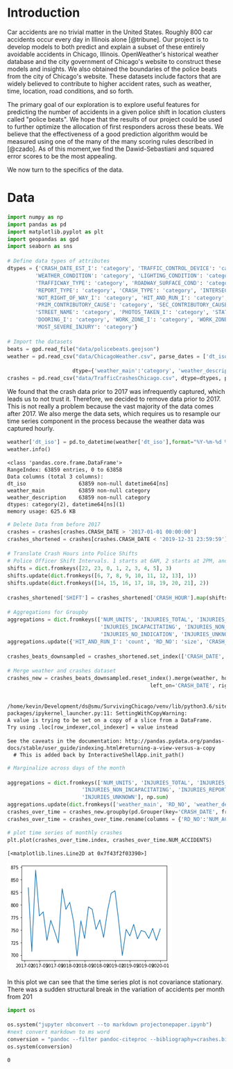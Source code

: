 # Introduction

Car accidents are no trivial matter in the United States. Roughly 800 car accidents occur every day in Illinois alone [@tribune]. Our project is to develop models to both predict and explain a subset of these entirely avoidable accidents in Chicago, Illinois. OpenWeather's historical weather database and the city government of Chicago's website to construct these models and insights. We also obtained the boundaries of the police beats from the city of Chicago's website. These datasets include factors that are widely believed to contribute to higher accident rates, such as weather, time, location, road conditions, and so forth.

  The primary goal of our exploration is to explore useful features for predicting the number of accidents in a given police shift in location clusters called "police beats". We hope that the results of our project could be used to further optimize the allocation of first responders across these beats. We believe that the effectiveness of a good prediction algorithm would be measured using one of the many of the many scoring rules described in [@czado]. As of this moment,we find the Dawid-Sebastiani and squared error scores to be the most appealing. 
  
  We now turn to the specifics of the data.
 
# Data
  
  


```python
import numpy as np
import pandas as pd
import matplotlib.pyplot as plt
import geopandas as gpd
import seaborn as sns

# Define data types of attributes
dtypes = {'CRASH_DATE_EST_I': 'category', 'TRAFFIC_CONTROL_DEVICE': 'category', 'DEVICE_CONDITION': 'category',
         'WEATHER_CONDITION': 'category', 'LIGHTING_CONDITION': 'category', 'FIRST_CRASH_TYPE': 'category',
         'TRAFFICWAY_TYPE': 'category', 'ROADWAY_SURFACE_COND': 'category', 'ROAD_DEFECT': 'category',
         'REPORT_TYPE': 'category', 'CRASH_TYPE': 'category', 'INTERSECTION_RELATED_I': 'category',
         'NOT_RIGHT_OF_WAY_I': 'category', 'HIT_AND_RUN_I': 'category', 'DAMAGE': 'category', 
         'PRIM_CONTRIBUTORY_CAUSE': 'category', 'SEC_CONTRIBUTORY_CAUSE': 'category', 'STREET_DIRECTION': 'category',
         'STREET_NAME': 'category', 'PHOTOS_TAKEN_I': 'category', 'STATEMENTS_TAKEN_I': 'category',
         'DOORING_I': 'category', 'WORK_ZONE_I': 'category', 'WORK_ZONE_TYPE': 'category', 'WORKERS_PRESENT_I': 'category',
         'MOST_SEVERE_INJURY': 'category'}

# Import the datasets
beats = gpd.read_file("data/policebeats.geojson")
weather = pd.read_csv("data/ChicagoWeather.csv", parse_dates = ['dt_iso'], usecols=['dt_iso', 'weather_main',
                                                                                           'weather_description'],
                     dtype={'weather_main':'category', 'weather_description':'category'})
crashes = pd.read_csv("data/TrafficCrashesChicago.csv", dtype=dtypes, parse_dates = ['CRASH_DATE', 'DATE_POLICE_NOTIFIED'])
```

We found that the crash data prior to 2017 was infrequently captured, which leads us to not trust it. Therefore, we decided to remove data prior to 2017. This is not really a problem because the vast majority of the data comes after 2017. We also merge the data sets, which requires us to resample our time series component in the process because the weather data was captured hourly.


```python
weather['dt_iso'] = pd.to_datetime(weather['dt_iso'],format="%Y-%m-%d %H:00:00 +0000 UTC")
weather.info()
```

    <class 'pandas.core.frame.DataFrame'>
    RangeIndex: 63859 entries, 0 to 63858
    Data columns (total 3 columns):
    dt_iso                 63859 non-null datetime64[ns]
    weather_main           63859 non-null category
    weather_description    63859 non-null category
    dtypes: category(2), datetime64[ns](1)
    memory usage: 625.6 KB



```python
# Delete Data from before 2017
crashes = crashes[crashes.CRASH_DATE > '2017-01-01 00:00:00']
crashes_shortened = crashes[crashes.CRASH_DATE < '2019-12-31 23:59:59']

# Translate Crash Hours into Police Shifts
# Police Officer Shift Intervals. 1 starts at 6AM, 2 starts at 2PM, and 3 starts at 10PM.
shifts = dict.fromkeys([22, 23, 0, 1, 2, 3, 4, 5], 3)
shifts.update(dict.fromkeys([6, 7, 8, 9, 10, 11, 12, 13], 1))
shifts.update(dict.fromkeys([14, 15, 16, 17, 18, 19, 20, 21], 2))

crashes_shortened['SHIFT'] = crashes_shortened['CRASH_HOUR'].map(shifts)

# Aggregations for Groupby
aggregations = dict.fromkeys(['NUM_UNITS', 'INJURIES_TOTAL', 'INJURIES_FATAL',
                              'INJURIES_INCAPACITATING', 'INJURIES_NON_INCAPACITATING', 'INJURIES_REPORTED_NOT_EVIDENT',
                              'INJURIES_NO_INDICATION', 'INJURIES_UNKNOWN'], np.sum)
aggregations.update({'HIT_AND_RUN_I': 'count', 'RD_NO': 'size', 'CRASH_HOUR': 'size'})

crashes_beats_downsampled = crashes_shortened.set_index(['CRASH_DATE', 'SHIFT']).groupby(pd.Grouper(freq='H', level=0)).agg(aggregations)
                                                          
# Merge weather and crashes dataset
crashes_new = crashes_beats_downsampled.reset_index().merge(weather, how="left",
                                              left_on='CRASH_DATE', right_on='dt_iso')                                            
                                                          
```

    /home/kevin/Development/ds@smu/SurvivingChicago/venv/lib/python3.6/site-packages/ipykernel_launcher.py:11: SettingWithCopyWarning: 
    A value is trying to be set on a copy of a slice from a DataFrame.
    Try using .loc[row_indexer,col_indexer] = value instead
    
    See the caveats in the documentation: http://pandas.pydata.org/pandas-docs/stable/user_guide/indexing.html#returning-a-view-versus-a-copy
      # This is added back by InteractiveShellApp.init_path()



```python
# Marginalize across days of the month

aggregations = dict.fromkeys(['NUM_UNITS', 'INJURIES_TOTAL', 'INJURIES_FATAL', 'INJURIES_INCAPACITATING',
                        'INJURIES_NON_INCAPACITATING', 'INJURIES_REPORTED_NOT_EVIDENT', 'INJURIES_NO_INDICATION',
                        'INJURIES_UNKNOWN'], np.sum)
aggregations.update(dict.fromkeys(['weather_main', 'RD_NO', 'weather_description', 'HIT_AND_RUN_I'], 'size'))
crashes_over_time = crashes_new.groupby(pd.Grouper(key='CRASH_DATE', freq='M')).agg(aggregations)
crashes_over_time = crashes_over_time.rename(columns = {'RD_NO':'NUM_ACCIDENTS'})
```


```python
# plot time series of monthly crashes
plt.plot(crashes_over_time.index, crashes_over_time.NUM_ACCIDENTS)
```




    [<matplotlib.lines.Line2D at 0x7f43f2f03390>]




![png](projectonepaper_files/projectonepaper_6_1.png)


In this plot we can see that the time series plot is not covariance stationary. There was a sudden structural break in the variation of accidents per month from 201


```python
import os

os.system("jupyter nbconvert --to markdown projectonepaper.ipynb")
#next convert markdown to ms word
conversion = "pandoc --filter pandoc-citeproc --bibliography=crashes.bib --csl=apa.csl -s projectonepaper.md -o projone.pdf"
os.system(conversion)
```




    0




```python

```

